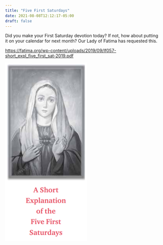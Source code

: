 ```yaml
---
title: "Five First Saturdays"
date: 2021-08-08T12:12:17-05:00
draft: false
---
```


Did you make your First Saturday devotion today? If not, how about putting it on your calendar for next month? Our Lady of Fatima has requested this.

https://fatima.org/wp-content/uploads/2019/09/lf057-short_expl_five_first_sat-2019.pdf

<!--more-->

![five first saturdays](/posts/210808-five-first-saturdays.png)

